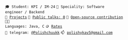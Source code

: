 <code>🎓 Student: KPI / IM-24</code>
<code>👷 Speciality: Software engineer / Backend</code><br>
<code>🧻 [Projects](PROJECTS.md)</code>
<code>📢 [Public talks: 0](TALKS.md)</code>
<code>👀 [Open-source contribution](CONTRIBUTION.md)</code><br>
<code>🧑‍💻 Languages: Java, C</code>
<code>🪙 [Rates](RATES.md)</code><br>
<code>💬 telegram: [@Polishchuukk](https://t.me/Polishchuukk)</code>
<code>📫 [polishykav5@gmail.com](mailto:your-email)</code>
